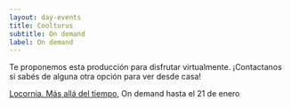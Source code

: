 ```yaml
---
layout: day-events
title: Coolturus
subtitle: On demand
label: On demand
---
```

Te proponemos esta producción para disfrutar virtualmente.
¡Contactanos si sabés de alguna otra opción para ver desde casa!

[Locornia. Más allá del tiempo](https://www.teatroelgalpon.org.uy/espectaculos/locornia-mas-alla-del-tiempo/), On demand hasta el 21 de enero